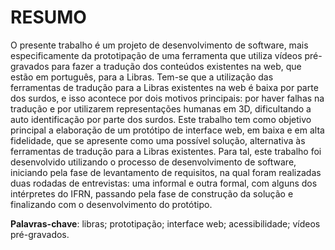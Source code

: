 # RESUMO

O presente trabalho é um projeto de desenvolvimento de software, mais especificamente da prototipação de uma ferramenta que utiliza vídeos pré-gravados para fazer a tradução dos conteúdos existentes na web, que estão em português, para a Libras. Tem-se que a utilização das ferramentas de tradução para a Libras existentes na web é baixa por parte dos surdos, e isso acontece por dois motivos principais: por haver falhas na tradução e por utilizarem representações humanas em 3D, dificultando a auto identificação por parte dos surdos. Este trabalho tem como objetivo principal a elaboração de um protótipo de interface web, em baixa e em alta fidelidade, que se apresente como uma possível solução, alternativa às ferramentas de tradução para a Libras existentes. Para tal, este trabalho foi desenvolvido utilizando o processo de desenvolvimento de software, iniciando pela fase de levantamento de requisitos, na qual foram realizadas duas rodadas de entrevistas: uma informal e outra formal, com alguns dos intérpretes do IFRN, passando pela fase de construção da solução e finalizando com o desenvolvimento do protótipo.

**Palavras-chave**: libras; prototipação; interface web; acessibilidade; vídeos pré-gravados.
